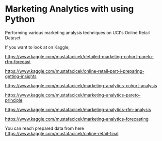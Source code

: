 # Marketing Analytics with using Python
Performing various marketing analysis techniques on UCI's Online Retail Dataset


If you want to look at on Kaggle;

https://www.kaggle.com/mustafacicek/detailed-marketing-cohort-pareto-rfm-forecast

https://www.kaggle.com/mustafacicek/online-retail-part-i-preparing-getting-insights

https://www.kaggle.com/mustafacicek/marketing-analytics-cohort-analysis

https://www.kaggle.com/mustafacicek/marketing-analytics-pareto-principle

https://www.kaggle.com/mustafacicek/marketing-analytics-rfm-analysis

https://www.kaggle.com/mustafacicek/marketing-analytics-forecasting

You can reach prepared data from here https://www.kaggle.com/mustafacicek/online-retail-final

